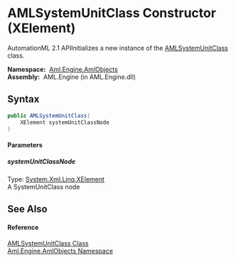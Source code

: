 AMLSystemUnitClass Constructor (XElement)
=========================================
AutomationML 2.1 APIInitializes a new instance of the [AMLSystemUnitClass][1] class.

  **Namespace:**  [Aml.Engine.AmlObjects][2]  
  **Assembly:**  AML.Engine (in AML.Engine.dll)

Syntax
------

```csharp
public AMLSystemUnitClass(
	XElement systemUnitClassNode
)
```

#### Parameters

##### *systemUnitClassNode*
Type: [System.Xml.Linq.XElement][3]  
A SystemUnitClass node


See Also
--------

#### Reference
[AMLSystemUnitClass Class][1]  
[Aml.Engine.AmlObjects Namespace][2]  

[1]: README.md
[2]: ../README.md
[3]: https://docs.microsoft.com/dotnet/api/system.xml.linq.xelement
[4]: https://www.automationml.org
[5]: ../../icons/logoShade.png